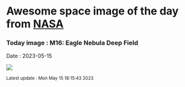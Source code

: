 
# Awesome space image of the day from [NASA](https://api.nasa.gov/)

### Today image : M16: Eagle Nebula Deep Field
Date : 2023-05-15

![](https://apod.nasa.gov/apod/image/2305/EagleDeep_Lacroce_1080.jpg)

<small>Latest update : Mon May 15 18:15:43 2023</small>
        